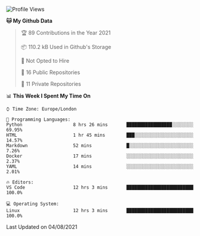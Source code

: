 <!--START_SECTION:waka-->
![Profile Views](http://img.shields.io/badge/Profile%20Views-0-blue)

**🐱 My Github Data** 

> 🏆 89 Contributions in the Year 2021
 > 
> 📦 110.2 kB Used in Github's Storage 
 > 
> 🚫 Not Opted to Hire
 > 
> 📜 16 Public Repositories 
 > 
> 🔑 11 Private Repositories  
 > 
📊 **This Week I Spent My Time On** 

```text
⌚︎ Time Zone: Europe/London

💬 Programming Languages: 
Python                   8 hrs 26 mins       █████████████████░░░░░░░░   69.95% 
HTML                     1 hr 45 mins        ███░░░░░░░░░░░░░░░░░░░░░░   14.57% 
Markdown                 52 mins             █░░░░░░░░░░░░░░░░░░░░░░░░   7.26% 
Docker                   17 mins             ░░░░░░░░░░░░░░░░░░░░░░░░░   2.37% 
YAML                     14 mins             ░░░░░░░░░░░░░░░░░░░░░░░░░   2.01%

🔥 Editors: 
VS Code                  12 hrs 3 mins       █████████████████████████   100.0%

💻 Operating System: 
Linux                    12 hrs 3 mins       █████████████████████████   100.0%

```


 Last Updated on 04/08/2021
<!--END_SECTION:waka-->
